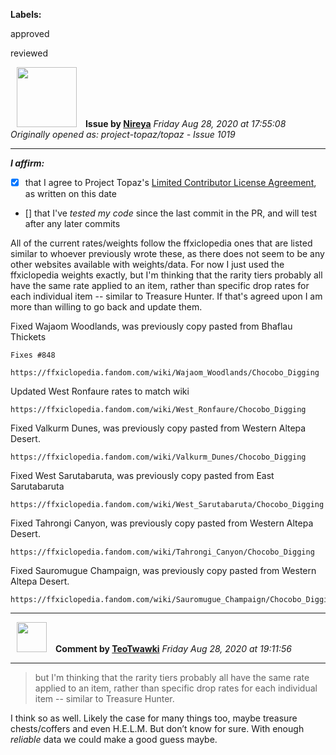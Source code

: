 **Labels:**

approved

reviewed



<a href="https://github.com/Nireya"><img src="https://avatars2.githubusercontent.com/u/17558211?v=4" width="96" height="96" hspace="10"></img></a> **Issue by [Nireya](https://github.com/Nireya)**
_Friday Aug 28, 2020 at 17:55:08_
_Originally opened as: project-topaz/topaz - Issue 1019_

----

<!-- place 'x' mark between square [] brackets to affirm: -->
**_I affirm:_**
- [x] that I agree to Project Topaz's [Limited Contributor License Agreement](http://project-topaz.com/blob/release/CONTRIBUTOR_AGREEMENT.md), as written on this date
- [] that I've _tested my code_ since the last commit in the PR, and will test after any later commits

All of the current rates/weights follow the ffxiclopedia ones that are listed similar to whoever previously wrote these, as there does not seem to be any other websites available with weights/data. For now I just used the ffxiclopedia weights exactly, but I'm thinking that the rarity tiers probably all have the same rate applied to an item, rather than specific drop rates for each individual item -- similar to Treasure Hunter. If that's agreed upon I am more than willing to go back and update them.

Fixed Wajaom Woodlands, was previously copy pasted from Bhaflau Thickets
	Fixes #848 
	https://ffxiclopedia.fandom.com/wiki/Wajaom_Woodlands/Chocobo_Digging

Updated West Ronfaure rates to match wiki
	https://ffxiclopedia.fandom.com/wiki/West_Ronfaure/Chocobo_Digging

Fixed Valkurm Dunes, was previously copy pasted from Western Altepa Desert.
	https://ffxiclopedia.fandom.com/wiki/Valkurm_Dunes/Chocobo_Digging

Fixed West Sarutabaruta, was previously copy pasted from East Sarutabaruta
	https://ffxiclopedia.fandom.com/wiki/West_Sarutabaruta/Chocobo_Digging

Fixed Tahrongi Canyon, was previously copy pasted from Western Altepa Desert.
	https://ffxiclopedia.fandom.com/wiki/Tahrongi_Canyon/Chocobo_Digging

Fixed Sauromugue Champaign, was previously copy pasted from Western Altepa Desert.
	https://ffxiclopedia.fandom.com/wiki/Sauromugue_Champaign/Chocobo_Digging




----
<a href="https://github.com/TeoTwawki"><img src="https://avatars0.githubusercontent.com/u/6871475?v=4" width="48" height="48" hspace="10"></img></a> **Comment by [TeoTwawki](https://github.com/TeoTwawki)**
_Friday Aug 28, 2020 at 19:11:56_

----

> but I'm thinking that the rarity tiers probably all have the same rate applied to an item, rather than specific drop rates for each individual item -- similar to Treasure Hunter.

I think so as well. Likely the case for many things too, maybe treasure chests/coffers and even H.E.L.M. But don’t know for sure. With enough _reliable_ data we could make a good guess maybe.
